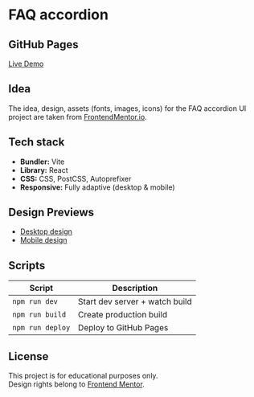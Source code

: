 # FAQ accordion

## GitHub Pages

[Live Demo](https://antelopest.github.io/FAQ-accordion/)

## Idea

The idea, design, assets (fonts, images, icons) for the FAQ accordion UI project are taken from
[FrontendMentor.io](https://www.frontendmentor.io/challenges/faq-accordion-wyfFdeBwBz).

## Tech stack

* **Bundler:** Vite
* **Library:** React
* **CSS:** CSS, PostCSS, Autoprefixer
* **Responsive:** Fully adaptive (desktop & mobile)

## Design Previews

* [Desktop design](design/desktop-design.jpg)
* [Mobile design](design/mobile-design.jpg)

## Scripts

| Script           | Description                    |
|------------------|--------------------------------|
| `npm run dev`    | Start dev server + watch build |
| `npm run build`  | Create production build        |
| `npm run deploy` | Deploy to GitHub Pages         |

## License

This project is for educational purposes only.  
Design rights belong to [Frontend Mentor](https://www.frontendmentor.io).